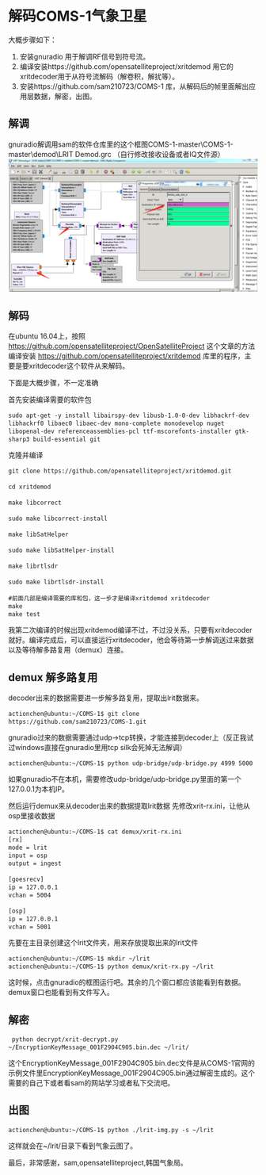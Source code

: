 # 解码COMS-1气象卫星

大概步骤如下：
1. 安装gnuradio  用于解调RF信号到符号流。
2. 编译安装https://github.com/opensatelliteproject/xritdemod 用它的xritdecoder用于从符号流解码（解卷积，解扰等）。
3. 安装https://github.com/sam210723/COMS-1 库，从解码后的帧里面解出应用层数据，解密，出图。




## 解调
gnuradio解调用sam的软件仓库里的这个框图COMS-1-master\COMS-1-master\demod\LRIT Demod.grc  （自行修改接收设备或者IQ文件源）
![解调](https://raw.githubusercontent.com/cql1983/BI8AKT/master/docs/gnuradio_coms-1.jpg)

## 解码

在ubuntu 16.04上，按照
https://github.com/opensatelliteproject/OpenSatelliteProject
这个文章的方法编译安装
https://github.com/opensatelliteproject/xritdemod
库里的程序，主要是要xritdecoder这个软件从来解码。

下面是大概步骤，不一定准确

首先安装编译需要的软件包
```
sudo apt-get -y install libairspy-dev libusb-1.0-0-dev libhackrf-dev libhackrf0 libaec0 libaec-dev mono-complete monodevelop nuget libopenal-dev referenceassemblies-pcl ttf-mscorefonts-installer gtk-sharp3 build-essential git
```
克隆并编译
```
git clone https://github.com/opensatelliteproject/xritdemod.git

cd xritdemod

make libcorrect

sudo make libcorrect-install

make libSatHelper

sudo make libSatHelper-install 

make librtlsdr

sudo make librtlsdr-install 

#前面几部是编译需要的库和包，这一步才是编译xritdemod xritdecoder
make
make test
```
我第二次编译的时候出现xritdemod编译不过，不过没关系，只要有xritdecoder就好。编译完成后，可以直接运行xritdecoder，他会等待第一步解调送过来数据以及等待解多路复用（demux）连接。

## demux 解多路复用

decoder出来的数据需要进一步解多路复用，提取出lrit数据来。


```
actionchen@ubuntu:~/COMS-1$ git clone https://github.com/sam210723/COMS-1.git
```

gnuradio过来的数据需要通过udp->tcp转换，才能连接到decoder上（反正我试过windows直接在gnuradio里用tcp silk会死掉无法解调）
```
actionchen@ubuntu:~/COMS-1$ python udp-bridge/udp-bridge.py 4999 5000
```
如果gnuradio不在本机，需要修改udp-bridge/udp-bridge.py里面的第一个127.0.0.1为本机IP。

然后运行demux来从decoder出来的数据提取lrit数据
先修改xrit-rx.ini，让他从osp里接收数据

```
actionchen@ubuntu:~/COMS-1$ cat demux/xrit-rx.ini 
[rx]
mode = lrit
input = osp
output = ingest

[goesrecv]
ip = 127.0.0.1
vchan = 5004

[osp]
ip = 127.0.0.1
vchan = 5001
```



先要在主目录创建这个lrit文件夹，用来存放提取出来的lrit文件
```
actionchen@ubuntu:~/COMS-1$ mkdir ~/lrit
actionchen@ubuntu:~/COMS-1$ python demux/xrit-rx.py ~/lrit
```

这时候，点击gnuradio的框图运行吧。其余的几个窗口都应该能看到有数据。demux窗口也能看到有文件写入。

## 解密 


```
 python decrypt/xrit-decrypt.py ~/EncryptionKeyMessage_001F2904C905.bin.dec ~/lrit/
```
这个EncryptionKeyMessage_001F2904C905.bin.dec文件是从COMS-1官网的示例文件里EncryptionKeyMessage_001F2904C905.bin通过解密生成的。这个需要的自己下或者看sam的网站学习或者私下交流吧。

## 出图


```
actionchen@ubuntu:~/COMS-1$ python ./lrit-img.py -s ~/lrit
```
这样就会在~/lrit/目录下看到气象云图了。

最后，非常感谢，sam,opensatelliteproject,韩国气象局。




